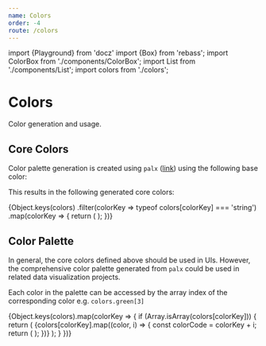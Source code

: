 ```yaml
---
name: Colors
order: -4
route: /colors
---
```


import {Playground} from 'docz'
import {Box} from 'rebass';
import ColorBox from './components/ColorBox';
import List from './components/List';
import colors from './colors';

# Colors

Color generation and usage.

## Core Colors

Color palette generation is created using `palx` ([link](https://github.com/jxnblk/palx)) using the following base color:
<ColorBox color={colors.base} label="base" />

This results in the following generated core colors:

<Playground>
  <List>
    {Object.keys(colors)
      .filter(colorKey => typeof colors[colorKey] === 'string')
      .map(colorKey => {
        return (
          <ColorBox
            key={colorKey}
            color={colorKey}
            label={colorKey}
          />
        );
      })}
  </List>
</Playground>

## Color Palette

In general, the core colors defined above should be used in UIs. However, the comprehensive color palette generated from `palx` could be used in related data visualization projects.

Each color in the palette can be accessed by the array index of the corresponding color e.g. `colors.green[3]`

<Playground>
  <Box>
    {Object.keys(colors).map(colorKey => {
      if (Array.isArray(colors[colorKey])) {
        return (
          <List key={colorKey} spacing={0}>
            {colors[colorKey].map((color, i) => {
              const colorCode = colorKey + i;
              return (
                <ColorBox
                  key={colorCode}
                  color={colorCode}
                  label={colorCode}
                />
              );
            })}
          </List>
        );
      }
    })}
  </Box>
</Playground>
